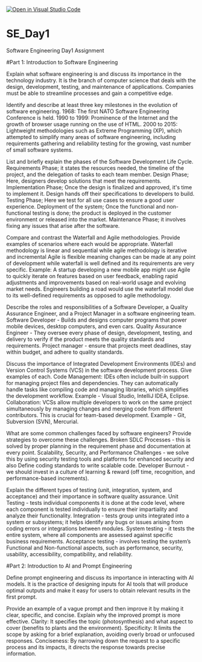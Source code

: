 [![Open in Visual Studio Code](https://classroom.github.com/assets/open-in-vscode-2e0aaae1b6195c2367325f4f02e2d04e9abb55f0b24a779b69b11b9e10269abc.svg)](https://classroom.github.com/online_ide?assignment_repo_id=15580186&assignment_repo_type=AssignmentRepo)
# SE_Day1
Software Engineering Day1 Assignment

#Part 1: Introduction to Software Engineering

Explain what software engineering is and discuss its importance in the technology industry.
It is the branch of computer science that deals with the design, development, testing, and maintenance of applications.
Companies must be able to streamline processes and gain a competitive edge.

Identify and describe at least three key milestones in the evolution of software engineering.
1968: The first NATO Software Engineering Conference is held.
1990 to 1999: Prominence of the Internet and the growth of browser usage running on the use of HTML.
2000 to 2015: Lightweight methodologies such as Extreme Programming (XP), which attempted to simplify many areas of software engineering, including requirements gathering and reliability testing for the growing, vast number of small software systems.

List and briefly explain the phases of the Software Development Life Cycle.
Requirements Phase; it states the resources needed, the timeline of the project, and the delegation of tasks to each team member.
Design Phase; Here, designers develop solutions that meet the requirements.
Implementation Phase; Once the design is finalized and approved, it's time to implement it. Design hands off their specifications to developers to build.
Testing Phase; Here we test for all use cases to ensure a good user experience.
Deployment of the system; Once the functional and non-functional testing is done; the product is deployed in the customer environment or released into the market.
Maintenance Phase; it involves fixing any issues that arise after the software.

Compare and contrast the Waterfall and Agile methodologies. Provide examples of scenarios where each would be appropriate.
Waterfall methodology is linear and sequential while agile methodology is iterative and incremental 
Agile is flexible meaning changes can be made at any point of development while waterfall is well defined and its requirements are very specific.
Example:
A startup developing a new mobile app might use Agile to quickly iterate on features based on user feedback, enabling rapid adjustments and improvements based on real-world usage and evolving market needs.
Engineers building a road would use the waterfall model due to its well-defined requirements as opposed to agile methodology.

Describe the roles and responsibilities of a Software Developer, a Quality Assurance Engineer, and a Project Manager in a software engineering team.
Software Developer - Builds and designs computer programs that power mobile devices, desktop computers, and even cars.
Quality Assurance Engineer - They oversee every phase of design, development, testing, and delivery to verify if the product meets the quality standards and requirements.
Project manager - ensure that projects meet deadlines, stay within budget, and adhere to quality standards. 

Discuss the importance of Integrated Development Environments (IDEs) and Version Control Systems (VCS) in the software development process. Give examples of each.
Code Management: IDEs often include built-in support for managing project files and dependencies. They can automatically handle tasks like compiling code and managing libraries, which simplifies the development workflow.
Example - Visual Studio, IntelliJ IDEA, Eclipse.
Collaboration: VCSs allow multiple developers to work on the same project simultaneously by managing changes and merging code from different contributors. This is crucial for team-based development.
Example - Git, Subversion (SVN), Mercurial. 

What are some common challenges faced by software engineers? Provide strategies to overcome these challenges.
Broken SDLC Processes - this is solved by proper planning in the requirement phase and documentation at every point.
Scalability, Security, and Performance Challenges - we solve this by using security testing tools and platforms for enhanced security and also Define coding standards to write scalable code.
Developer Burnout - we should invest in a culture of learning & reward (off time, recognition, and performance-based increments).

Explain the different types of testing (unit, integration, system, and acceptance) and their importance in software quality assurance.
Unit Testing - tests individual components it is done at the code level, where each component is tested individually to ensure their impartiality and analyze their functionality.
Integration - tests group units integrated into a system or subsystems; it helps identify any bugs or issues arising from coding errors or integrations between modules.
System testing - it tests the entire system, where all components are assessed against specific business requirements.
Acceptance testing -  involves testing the system’s Functional and Non-functional aspects, such as performance, security, usability, accessibility, compatibility, and reliability. 

#Part 2: Introduction to AI and Prompt Engineering


Define prompt engineering and discuss its importance in interacting with AI models.
It is the practice of designing inputs for AI tools that will produce optimal outputs and make it easy for users to obtain relevant results in the first prompt.

Provide an example of a vague prompt and then improve it by making it clear, specific, and concise. Explain why the improved prompt is more effective.
Clarity: It specifies the topic (photosynthesis) and what aspect to cover (benefits to plants and the environment).
Specificity: It limits the scope by asking for a brief explanation, avoiding overly broad or unfocused responses.
Conciseness: By narrowing down the request to a specific process and its impacts, it directs the response towards precise information.
